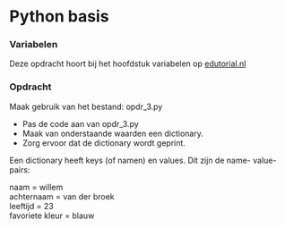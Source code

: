 # Python basis

### Variabelen
Deze opdracht hoort bij het hoofdstuk variabelen op [edutorial.nl](https://www.edutorial.nl)

### Opdracht
Maak gebruik van het bestand: opdr_3.py
* Pas de code aan van opdr_3.py
* Maak van onderstaande waarden een dictionary.
* Zorg ervoor dat de dictionary wordt geprint.

Een dictionary heeft keys (of namen) en values. 
Dit zijn de name- value-pairs:  

naam = willem  
achternaam = van der broek  
leeftijd = 23  
favoriete kleur = blauw  







